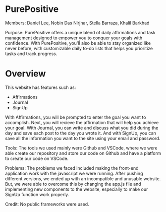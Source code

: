 # PurePositive
Members: Daniel Lee, Nobin Das Nirjhar, Stella Barraza, Khalil Barkhad

Purpose: PurePositive offers a unique blend of daily affirmations and task management designed to empower you to conquer your goals with confidence. With PurePositive, you'll also be able to stay organized like never before, with customizable daily to-do lists that helps you prioritize tasks and track progress.

# Overview
This website has features such as:
- Affirmations
- Journal
- SignUp

With Affirmations, you will be prompted to enter the goal you want to accomplish. Next, you will recieve the affirmation that will help you achieve your goal. With Journal, you can write and discuss what you did during the day and save each post to the day you wrote it. And with SignUp, you can save all the information you want to the site using your email and password.

Tools: The tools we used mainly were Github and VSCode, where we were able create our repository and store our code on Github and have a platform to create our code on VSCode.

Problems: The problems we faced included making the front-end application work with the javascript we were running. After pushing different versions, we ended up with an incompatible and unusable website. But, we were able to overcome this by changing the app.js file and implementing new components to the website, especially to make our SignUp function work properly.

Credit: No public frameworks were used.
